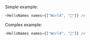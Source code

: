 Simple example:

```js
<HelloNames names={["World", "🍕"]} />
```

Complex example:

```js
<HelloNames names={["World", "🍕"]} />
```